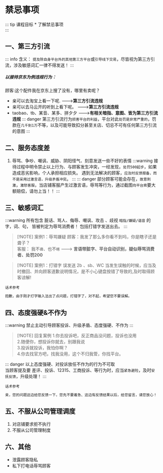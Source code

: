 # 禁忌事项
<ArticleMetadata />
::: tip 课程目标
* 了解禁忌事项<br>
:::



## 一、第三方引流
::: info 含义：
`提及除自身平台外的其他第三方平台`或`引导线下交易`，尽皆视为第三方引流，涉及敏感词汇一律不得发送！
:::

##### 以接待京东为例违规行为： 
顾客:这个配件我在京东上搜了没有，哪里有卖呢？
- 亲可以去淘宝上看一下呢.    --->**第三方引流违规**
- 亲可以去马云开的听到上看下呢。   --->**第三方引流违规**
- taobao、tb、某音、某多、拼夕夕     --->**有相关暗指、意图、皆为第三方引流违规**
::: danger
第三方引流行为`损害平台的利益`，平台对此`处罚是非常严重的`，罚款在`几千到1万`不等，以及可能导致扣分甚至关店、切忌不可有任何第三方引流的意图
:::


## 二、服务态度差
1. 辱骂、争吵、嘲讽、威胁、阴阳怪气、刻意发送一些不好的表情
:::warning
接待过程中明令禁止以上行为、与顾客发生冲突，一经发现，`处罚500起步`，如果造成恶劣影响，个人承担相应损失。
遇到无法解决的顾客，`应及时反馈报备，而不是采用过激言语，升级矛盾冲突`。
:::
::: danger
部分顾客可能会存在，`故意刺激`，`激怒客服`，当店铺客服产生过激言语，辱骂等行为，通过截图`向平台索`要大额赔偿，请勿上当！！
:::

## 三、敏感词汇
:::warning
所有包含  脏话、骂人、侮辱、嘲讽、攻击  、歧视    `暗指/嫌疑/谐音`    的字，词、句，
皆被判定为辱骂消费者！  包括打错字发送出去。
:::
> [!NOTE] 案例1：辱骂嫌疑
>顾客：我发了那么多你看不到吗，你是瞎子还是聋子？ <br>
>客服： 我不`聋`、也不`瞎`     ---> **言语带脏字、平台自动识别，疑似辱骂消费者、处罚200**



> [!NOTE] 案例1：打错字
>误发送  2b 、sb、WC
>当发生误触的时候，应当及时撤回、并向顾客道歉说明情况，是不小心键盘按错了导致的,及时取得顾客谅解!<br>

`话术参考`
```c# 
抱歉，由于刚才打字输入法出了点问题，打错字了，对不起，希望您不要误解。
```

## 四、态度强硬&不作为
:::warning
禁止主动引导顾客投诉、升级矛盾、态度强硬、不作为
:::
> [!NOTE] 回复案例
1.你去投诉吧，反正商品没问题，投诉也没用<br>
2.随便你，想投诉你就去，别跟我说<br>
3.投诉就投诉，我怕你啊？<br>
4.你去找官方吧，找我没用，这个不归我管，你找平台。<br>

::: danger
以上态度强硬、对投诉放任不作为的行为不可取<br>
当顾客提及要 差评、投诉、12315、工商投诉、等行为时，应当`紧急避险`，及时`安抚反馈`，升级处理！
:::

`话术参考`
```c#
亲，您的问题这边给您反馈一下，您先不要着急、这边有反馈结果以后，给您留言，请您放心！
```

## 五、不服从公司管理调度
1. 对店铺要求拒不执行
2. 不服从公司管理制度

## 六、其他
- 泄露顾客隐私
- 私下打电话辱骂顾客
